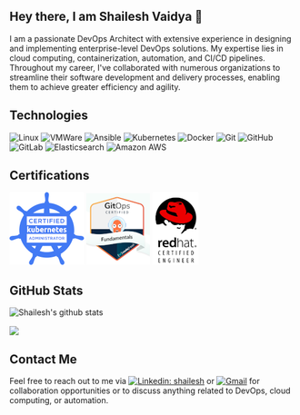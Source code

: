 ## Hey there, I am Shailesh Vaidya 👋 

I am a passionate DevOps Architect with extensive experience in designing and implementing enterprise-level DevOps solutions. My expertise lies in cloud computing, containerization, automation, and CI/CD pipelines. Throughout my career, I've collaborated with numerous organizations to streamline their software development and delivery processes, enabling them to achieve greater efficiency and agility.

## Technologies
![Linux](https://img.shields.io/badge/-Linux-black?style=flat-square&logo=linux)
![VMWare](https://img.shields.io/badge/-VMWare-black?style=flat-square&logo=vmware)
![Ansible](https://img.shields.io/badge/-Ansible-black?style=flat-square&logo=ansible)
![Kubernetes](https://img.shields.io/badge/-Kubernetes-black?style=flat-square&logo=kubernetes)
![Docker](https://img.shields.io/badge/-Docker-black?style=flat-square&logo=docker)
![Git](https://img.shields.io/badge/-Git-black?style=flat-square&logo=git)
![GitHub](https://img.shields.io/badge/-GitHub-181717?style=flat-square&logo=github)
![GitLab](https://img.shields.io/badge/-GitLab-FCA121?style=flat-square&logo=gitlab)
![Elasticsearch](https://img.shields.io/badge/-Elastcisearch-black?style=flat-square&logo=elasticsearch)
![Amazon AWS](https://img.shields.io/badge/Amazon%20AWS-232F3E?style=flat-square&logo=amazon-aws)

## Certifications

[![CKA: Certified Kubernetes Administrator](assets/CKA.png)](https://www.credly.com/badges/575e4c17-2d05-4aab-97c6-c6223cb04ab6/public_url)
[![GiTops: Certified for Argo](assets/argo.png)](assets/certificate-gitops-fundamentals-2022-6197cb3b2fbcec4da328aab2.pdf)
[![RHCE](assets/RHCE.png)](assets/Shailesh_Sumant_Vaidya.pdf)

## GitHub Stats
![Shailesh's github stats](https://github-readme-stats.vercel.app/api?username=shailesh-vaidya&show_icons=true&hide_border=true&theme=dark)

<a href="https://github.com/shailesh-vaidya">
  <img align="center" src="https://github-readme-stats.vercel.app/api/top-langs/?username=shailesh-vaidya&theme=dark&hide=html" />
</a>

## Contact Me

Feel free to reach out to me via [![Linkedin: shailesh](https://img.shields.io/badge/-shailesh-blue?style=flat-square&logo=Linkedin&logoColor=white&link=https://www.linkedin.com/in/shaileshvaidya/)](https://www.linkedin.com/in/shaileshvaidya/) or [![Gmail](https://img.shields.io/badge/-Gmail-c14438?style=flat&logo=Gmail&logoColor=white)](mailto:skimeer@gmail.com) for collaboration opportunities or to discuss anything related to DevOps, cloud computing, or automation.
